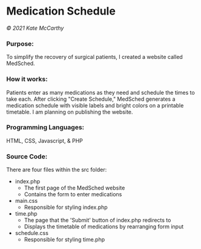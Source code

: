 # Medication Schedule

*© 2021 Kate McCarthy*

### Purpose:
To simplify the recovery of surgical patients, I created a website called MedSched. 

### How it works:
Patients enter as many medications as they need and schedule the times to take each. After clicking "Create Schedule," MedSched generates a medication schedule with visible labels and bright colors on a printable timetable. I am  planning on publishing the website.

### Programming Languages:
HTML, CSS, Javascript, & PHP

### Source Code:
There are four files within the src folder:

- index.php
    - The first page of the MedSched website
    - Contains the form to enter medications
- main.css
    - Responsible for styling index.php
- time.php
    - The page that the 'Submit' button of index.php redirects to
    - Displays the timetable of medications by rearranging form input
- schedule.css
    - Responsible for styling time.php
